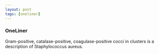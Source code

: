 ```yaml
---
layout: post
tags: [oneliner]
---
```



### OneLiner

Gram-positive, catalase-positive, coagulase-positive cocci in clusters is a description of Staphylococcus aureus.
